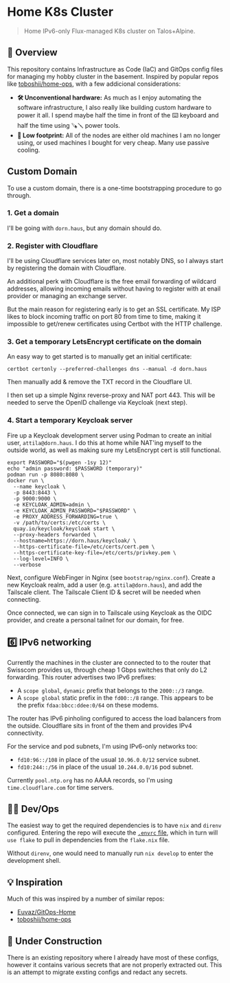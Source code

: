 # Home K8s Cluster

> Home IPv6-only Flux-managed K8s cluster on Talos+Alpine.

## 📖 Overview

This repository contains Infrastructure as Code (IaC) and GitOps config files
for managing my hobby cluster in the basement. Inspired by popular repos like
[toboshii/home-ops], with a few addicional considerations:


- **🛠️ Unconventional hardware:** As much as I enjoy automating the software
  infrastructure, I also really like building custom hardware to power it all.
  I spend maybe half the time in front of the ⌨️ keyboard and half the time
  using 🪚🪛 power tools.
- **🌳 Low footprint:** All of the nodes are either old machines I am no longer
  using, or used machines I bought for very cheap. Many use passive cooling.

## Custom Domain

To use a custom domain, there is a one-time bootstrapping procedure to go
through.

### 1. Get a domain

I'll be going with `dorn.haus`, but any domain should do.

### 2. Register with Cloudflare

I'll be using Cloudflare services later on, most notably DNS, so I always start
by registering the domain with Cloudflare.

An additional perk with Cloudflare is the free email forwarding of wildcard
addresses, allowing incoming emails without having to register with at enail
provider or managing an exchange server.

But the main reason for registering early is to get an SSL certificate. My ISP
likes to block incoming traffic on port 80 from time to time, making it
impossible to get/renew certificates using Certbot with the HTTP challenge.

### 3. Get a temporary LetsEncrypt certificate on the domain

An easy way to get started is to manually get an initial certificate:

```
certbot certonly --preferred-challenges dns --manual -d dorn.haus
```

Then manually add & remove the TXT record in the Cloudflare UI.

I then set up a simple Nginx reverse-proxy and NAT port 443. This will be
needed to serve the OpenID challenge via Keycloak (next step).

### 4. Start a temporary Keycloak server

Fire up a Keycloak development server using Podman to create
an initial user, `attila@dorn.haus`. I do this at home while NAT'ing myself to
the outside world, as well as making sure my LetsEncrypt cert is still
functional.

```
export PASSWORD="$(pwgen -1sy 12)"
echo "admin password: $PASSWORD (temporary)"
podman run -p 8080:8080 \
docker run \
  --name keycloak \
  -p 8443:8443 \
  -p 9000:9000 \
  -e KEYCLOAK_ADMIN=admin \
  -e KEYCLOAK_ADMIN_PASSWORD="$PASSWORD" \
  -e PROXY_ADDRESS_FORWARDING=true \
  -v /path/to/certs:/etc/certs \
  quay.io/keycloak/keycloak start \
  --proxy-headers forwarded \
  --hostname=https://dorn.haus/keycloak/ \
  --https-certificate-file=/etc/certs/cert.pem \
  --https-certificate-key-file=/etc/certs/privkey.pem \
  --log-level=INFO \
  --verbose
```

Next, configure WebFinger in Nginx (see `bootstrap/nginx.conf`). Create a new
Keycloak realm, add a user (e.g. `attila@dorn.haus`), and add the Tailscale
client. The Tailscale Client ID & secret will be needed when connecting.

Once connected, we can sign in to Tailscale using Keycloak as the OIDC
provider, and create a personal tailnet for our domain, for free.

## 6️⃣ IPv6 networking

Currently the machines in the cluster are connected to to the router that
Swisscom provides us, through cheap 1 Gbps switches that only do L2
forwarding. This router advertises two IPv6 prefixes:

- A `scope global`, `dynamic` prefix that belongs to the `2000::/3` range.
- A `scope global` static prefix in the `fd00::/8` range. This appears to be the prefix
  `fdaa:bbcc:ddee:0/64` on these modems.

The router has IPv6 pinholing configured to access the load balancers from the outside.
Cloudflare sits in front of the them and provides IPv4 connectivity.

For the service and pod subnets, I'm using IPv6-only networks too:

- `fd10:96::/108` in place of the usual `10.96.0.0/12` service subnet.
- `fd10:244::/56` in place of the usual `10.244.0.0/16` pod subnet.

Currently `pool.ntp.org` has no AAAA records, so I'm using
`time.cloudflare.com` for time servers.

## 🧑‍💻️ Dev/Ops

The easiest way to get the required dependencies is to have `nix` and `direnv`
configured. Entering the repo will execute the [`.envrc` file], which in turn
will `use flake` to pull in dependencies from the `flake.nix` file.

[`.envrc` file]: https://github.com/attilaolah/ops/blob/main/.envrc

Without `direnv`, one would need to manually run `nix develop` to enter the
development shell.

## 💡 Inspiration

Much of this was inspired by a number of similar repos:

- [Euvaz/GitOps-Home]
- [toboshii/home-ops]

[Euvaz/GitOps-Home]: https://github.com/Euvaz/GitOps-Home
[toboshii/home-ops]: https://github.com/toboshii/home-ops

## 🚧 Under Construction

There is an existing repository where I already have most of these configs,
however it contains various secrets that are not properly extracted out. This
is an attempt to migrate exsting configs and redact any secrets.
